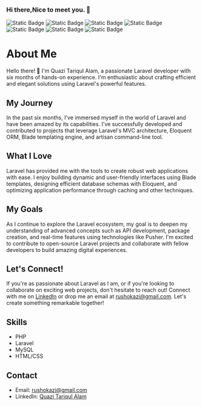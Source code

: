 ### Hi there,Nice to meet you. 👋

![Static Badge](https://img.shields.io/badge/javascript-blue?logo=javascript)
![Static Badge](https://img.shields.io/badge/HTML5-green?logo=html5)
![Static Badge](https://img.shields.io/badge/CSS-green?logo=css3)
![Static Badge](https://img.shields.io/badge/Laravel-black?logo=laravel)
![Static Badge](https://img.shields.io/badge/PHP-red?logo=php)
![Static Badge](https://img.shields.io/badge/PHPMyAdmin-green?logo=phpmyadmin)
![Static Badge](https://img.shields.io/badge/Ubuntu-green?logo=ubuntu)
# About Me

Hello there! 👋 I'm Quazi Tariqul Alam, a passionate Laravel developer with six months of hands-on experience. I'm enthusiastic about crafting efficient and elegant solutions using Laravel's powerful features.

## My Journey

In the past six months, I've immersed myself in the world of Laravel and have been amazed by its capabilities. I've successfully developed and contributed to projects that leverage Laravel's MVC architecture, Eloquent ORM, Blade templating engine, and artisan command-line tool.

## What I Love

Laravel has provided me with the tools to create robust web applications with ease. I enjoy building dynamic and user-friendly interfaces using Blade templates, designing efficient database schemas with Eloquent, and optimizing application performance through caching and other techniques.


## My Goals

As I continue to explore the Laravel ecosystem, my goal is to deepen my understanding of advanced concepts such as API development, package creation, and real-time features using technologies like Pusher. I'm excited to contribute to open-source Laravel projects and collaborate with fellow developers to build amazing digital experiences.

## Let's Connect!

If you're as passionate about Laravel as I am, or if you're looking to collaborate on exciting web projects, don't hesitate to reach out! Connect with me on [LinkedIn](http://www.linkedin.com/in/quazi-tariqul-alam-75878187) or drop me an email at [rushokazi@gmail.com](mailto:rushokazi@gmail.com). Let's create something remarkable together!

## Skills
- PHP
- Laravel
- MySQL
- HTML/CSS
  


## Contact
- Email: rushokazi@gmail.com
- LinkedIn: [Quazi Tariqul Alam](http://www.linkedin.com/in/quazi-tariqul-alam-75878187)
